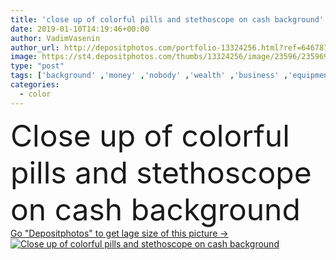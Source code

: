 ```yaml
---
title: 'close up of colorful pills and stethoscope on cash background'
date: 2019-01-10T14:19:46+00:00
author: VadimVasenin
author_url: http://depositphotos.com/portfolio-13324256.html?ref=64678756
image: https://st4.depositphotos.com/thumbs/13324256/image/23596/235969436/api_thumb_450.jpg?forcejpeg=true
type: "post"
tags: ['background' ,'money' ,'nobody' ,'wealth' ,'business' ,'equipment' ,'financial' ,'success' ,'medicine' ,'medical' ,'pharmacy' ,'stethoscope' ,'treatment' ,'banking' ,'cash' ,'currency' ,'dollars' ,'investment' ,'savings' ,'finance' ,'payment' ,'economy' ,'russian' ,'earnings' ,'medication' ,'income' ,'drugs' ,'pills' ,'symbols' ,'signs' ,'banknotes' ,'profit' ,'rubles' ,'roubles' ,'close up' ,'Studio Shot' ]
categories: 
  - color
---
```

<div aling="center">
            <font size="60"> Close up of colorful pills and stethoscope on cash background</font>   
</div>
<div>
    <a href='https://depositphotos.com/235969436/stock-photo-close-colorful-pills-stethoscope-cash.html?ref=64678756' target=_blank > Go "Depositphotos" to get lage size of this picture ->
        <img href='https://depositphotos.com/235969436/stock-photo-close-colorful-pills-stethoscope-cash.html?ref=64678756' src='https://st4.depositphotos.com/13324256/23596/i/950/depositphotos_235969436-stock-photo-close-colorful-pills-stethoscope-cash.jpg?forcejpeg=true' alt='Close up of colorful pills and stethoscope on cash background' >
    </a>
</div>
